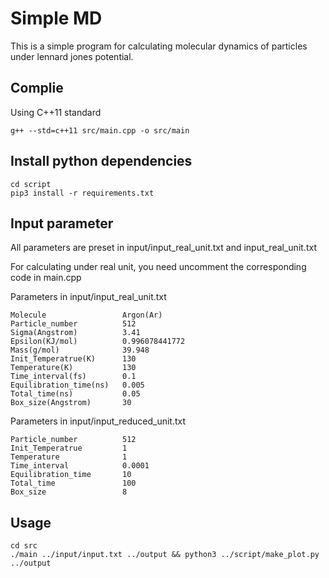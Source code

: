 # Simple MD

This is a simple program for calculating molecular dynamics of particles under lennard jones potential.

## Complie
Using C++11 standard
```
g++ --std=c++11 src/main.cpp -o src/main
```
## Install python dependencies
```
cd script
pip3 install -r requirements.txt
```
## Input parameter
All parameters are preset in input/input_real_unit.txt and input_real_unit.txt

For calculating under real unit, you need uncomment the corresponding code in main.cpp

Parameters in input/input_real_unit.txt
```
Molecule                 Argon(Ar)
Particle_number          512
Sigma(Angstrom)          3.41
Epsilon(KJ/mol)          0.996078441772
Mass(g/mol)              39.948
Init_Temperatrue(K)      130
Temperature(K)           130
Time_interval(fs)        0.1
Equilibration_time(ns)   0.005
Total_time(ns)           0.05
Box_size(Angstrom)       30
```
Parameters in input/input_reduced_unit.txt
```
Particle_number          512
Init_Temperatrue         1
Temperature              1
Time_interval            0.0001
Equilibration_time       10
Total_time               100
Box_size                 8
```

## Usage
```
cd src
./main ../input/input.txt ../output && python3 ../script/make_plot.py ../output
```
